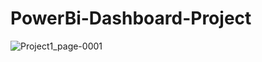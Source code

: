 # PowerBi-Dashboard-Project


![Project1_page-0001](https://github.com/GaneshSaladi/PowerBi-Dashboard-Project/assets/101539117/db385b89-3427-49a0-946d-f4c634e7b971)
